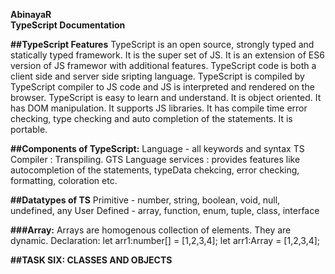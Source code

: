 **AbinayaR  
TypeScript 
Documentation**  

**##TypeScript Features**
TypeScript is an open source, strongly typed and statically typed framework.   It is the super set of JS.   It is an extension of ES6 version of JS framewor with additional features. 
TypeScript code is both a client side and server side sripting language.
TypeScript is compiled by TypeScript compiler to JS code and JS is interpreted and rendered on the browser.
TypeScript is easy to learn and understand. 
It is object oriented. 
It has DOM manipulation.
It supports JS libraries.
It has compile time error checking, type checking and auto completion of the statements.
It is portable.

**##Components of TypeScript:**
Language - all keywords and syntax
TS Compiler : Transpiling.
GTS Language services : provides features like autocompletion of the statements, typeData chekcing, error checking, formatting, coloration etc.

**##Datatypes of TS**
Primitive - number, string, boolean, void, null, undefined, any
User Defined - array, function, enum, tuple, class, interface

**###Array:** Arrays are homogenous collection of elements. They are dynamic. 
Declaration: let arr1:number[] = [1,2,3,4];
let arr1:Array<number> = [1,2,3,4];
   
 
   
   


   
**##TASK SIX: CLASSES AND OBJECTS**  
